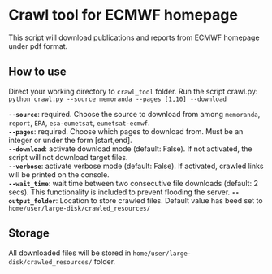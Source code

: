 # Crawl tool for ECMWF homepage
This script will download publications and reports from ECMWF homepage under pdf format.

## How to use  
Direct your working directory to `crawl_tool` folder.
Run the script crawl.py:  
`python crawl.py --source memoranda --pages [1,10] --download`  

**`--source`**: required. Choose the source to download from among `memoranda`, `report`, `ERA`, `esa-eumetsat`, `eumetsat-ecmwf`.  
**`--pages`**: required. Choose which pages to download from. Must be an integer or under the form [start,end].  
**`--download`**: activate download mode (default: False). If not activated, the script will not download target files.  
**`--verbose`**: activate verbose mode (default: False). If activated, crawled links will be printed on the console.  
**`--wait_time`**: wait time between two consecutive file downloads (default: 2 secs). This functionality is included to prevent flooding the server.
**`--output_folder`**: Location to store crawled files. Default value has beed set to `home/user/large-disk/crawled_resources/`

## Storage

All downloaded files will be stored in `home/user/large-disk/crawled_resources/` folder.